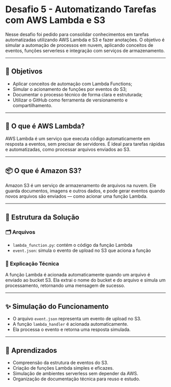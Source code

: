 #  Desafio 5 - Automatizando Tarefas com AWS Lambda e S3

Nesse desafio foi pedido para consolidar conhecimentos em tarefas automatizadas utilizando AWS Lambda e S3 e fazer anotações. O objetivo é simular a automação de processos em nuvem, aplicando conceitos de eventos, funções serverless e integração com serviços de armazenamento.


---

## 🎯 Objetivos

- Aplicar conceitos de automação com Lambda Functions;
- Simular o acionamento de funções por eventos do S3;
- Documentar o processo técnico de forma clara e estruturada;
- Utilizar o GitHub como ferramenta de versionamento e compartilhamento.

---

## 🧰 O que é AWS Lambda?

AWS Lambda é um serviço que executa código automaticamente em resposta a eventos, sem precisar de servidores. É ideal para tarefas rápidas e automatizadas, como processar arquivos enviados ao S3.

---

## 📦 O que é Amazon S3?

Amazon S3 é um serviço de armazenamento de arquivos na nuvem. Ele guarda documentos, imagens e outros dados, e pode gerar eventos quando novos arquivos são enviados — como acionar uma função Lambda.

---

## 📍 Estrutura da Solução

### 🗂 Arquivos

- `lambda_function.py`: contém o código da função Lambda
- `event.json`: simula o evento de upload no S3 que aciona a função

### 🧾 Explicação Técnica

A função Lambda é acionada automaticamente quando um arquivo é enviado ao bucket S3. Ela extrai o nome do bucket e do arquivo e simula um processamento, retornando uma mensagem de sucesso.

---

## ✨️ Simulação do Funcionamento

- O arquivo `event.json` representa um evento de upload no S3.
- A função `lambda_handler` é acionada automaticamente.
- Ela processa o evento e retorna uma resposta simulada.

---

## 📝 Aprendizados

- Compreensão da estrutura de eventos do S3.
- Criação de funções Lambda simples e eficazes.
- Simulação de ambientes serverless sem depender da AWS.
- Organização de documentação técnica para reuso e estudo.
